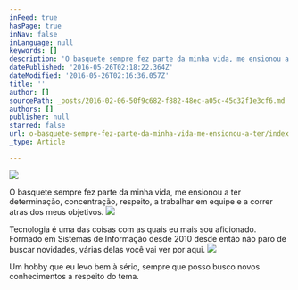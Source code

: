 ```yaml
---
inFeed: true
hasPage: true
inNav: false
inLanguage: null
keywords: []
description: 'O basquete sempre fez parte da minha vida, me ensionou a ter determinação, concentração, respeito, a trabalhar em equipe e a correr atras dos meus objetivos.'
datePublished: '2016-05-26T02:18:22.364Z'
dateModified: '2016-05-26T02:16:36.057Z'
title: ''
author: []
sourcePath: _posts/2016-02-06-50f9c682-f882-48ec-a05c-45d32f1e3cf6.md
authors: []
publisher: null
starred: false
url: o-basquete-sempre-fez-parte-da-minha-vida-me-ensionou-a-ter/index.html
_type: Article

---
```

![](https://the-grid-user-content.s3-us-west-2.amazonaws.com/e221f897-0f82-4dd5-9127-1cdce72906d6.png)

O basquete sempre fez parte da minha vida, me ensionou a ter determinação, concentração, respeito, a trabalhar em equipe e a correr atras dos meus objetivos.
![](https://the-grid-user-content.s3-us-west-2.amazonaws.com/f961556c-1d16-418b-a020-1cea0380127b.png)

Tecnologia é uma das coisas com as quais eu mais sou aficionado. Formado em Sistemas de Informação desde 2010 desde então não paro de buscar novidades, várias delas você vai ver por aqui.
![](https://the-grid-user-content.s3-us-west-2.amazonaws.com/c505e359-b632-431d-abb2-10e63dae06d6.png)

Um hobby que eu levo bem à sério, sempre que posso busco novos conhecimentos a respeito do tema.